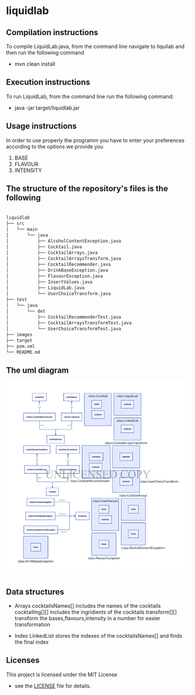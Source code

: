 # liquidlab

## Compilation instructions

To compile LiquidLab.java, from the command line navigate to liquilab and then run the following command
- mvn clean install


## Execution instructions

To run LiquidLab, from the command line run the following command:
- java -jar target/liquidlab.jar


## Usage instructions

In order to use properly the programm you have to enter your preferences according to the options we provide you
1. BASE
2. FLAVOUR
3. INTENSITY


## The structure of the repository's files is the following

```

liquidlab
├── src
│   └── main
│       └── java
│           ├── AlcoholContentException.java
│           ├── Cocktail.java
│           ├── CocktailArrays.java
│           ├── CocktailArraysTransform.java
│           ├── CocktailRecommender.java
│           ├── DrinkBaseException.java
│           ├── FlavourException.java
│           ├── InsertValues.java
│           ├── LiquidLab.java
│           └── UserChoiceTransform.java
├── test
│   └── java
│       └── det
│           ├── CocktailRecommenderTest.java
│           ├── CocktailArraysTransformTest.java
│           └── UserChoiceTransformTest.java
├── images
├── target
├── pom.xml
└── README.md

```


## The uml diagram

![UML DIAGRAM](images/d2uml.png)


## Data structures

- Arrays
cocktailsNames[] includes the names of the cocktails
cocktailIng[][] includes the ingridients of the cocktails
transform[][] transform the bases,flavours,intensity in a number for easier transformation

- Index
LinkedList stores the indexes of the cocktailsNames[] and finds the final index


## Licenses

This project is licensed under the MIT License 
- see the [LICENSE](https://opensource.org/license/mit) file for details.



